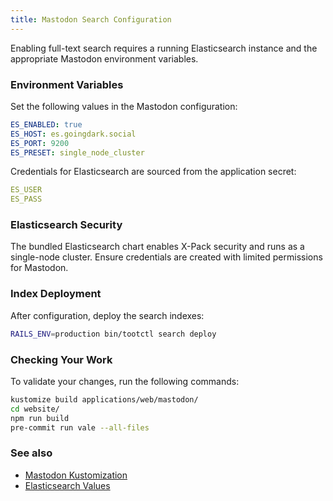 ```yaml
---
title: Mastodon Search Configuration
---
```


Enabling full-text search requires a running Elasticsearch instance and the appropriate Mastodon environment variables.

### Environment Variables

Set the following values in the Mastodon configuration:

```yaml
ES_ENABLED: true
ES_HOST: es.goingdark.social
ES_PORT: 9200
ES_PRESET: single_node_cluster
```

Credentials for Elasticsearch are sourced from the application secret:

```yaml
ES_USER
ES_PASS
```

### Elasticsearch Security

The bundled Elasticsearch chart enables X-Pack security and runs as a single-node cluster. Ensure credentials are created with limited permissions for Mastodon.

### Index Deployment

After configuration, deploy the search indexes:

```bash
RAILS_ENV=production bin/tootctl search deploy
```

### Checking Your Work

To validate your changes, run the following commands:

```bash
kustomize build applications/web/mastodon/
cd website/
npm run build
pre-commit run vale --all-files
```

### See also

* [Mastodon Kustomization](http://github.com/theepicsaxguy/homelab/blob/main/k8s/applications/web/mastodon/base/kustomization.yaml)
* [Elasticsearch Values](https://github.com/theepicsaxguy/homelab/k8s/blob/main/applications/web/mastodon/elasticsearch/values.yaml)
